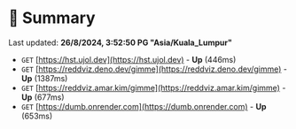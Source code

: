 # 📖 Summary
Last updated: **26/8/2024, 3:52:50 PG "Asia/Kuala_Lumpur"**

- `GET` [https://hst.ujol.dev](https://hst.ujol.dev) - **Up** (446ms)
- `GET` [https://reddviz.deno.dev/gimme](https://reddviz.deno.dev/gimme) - **Up** (1387ms)
- `GET` [https://reddviz.amar.kim/gimme](https://reddviz.amar.kim/gimme) - **Up** (677ms)
- `GET` [https://dumb.onrender.com](https://dumb.onrender.com) - **Up** (653ms)
